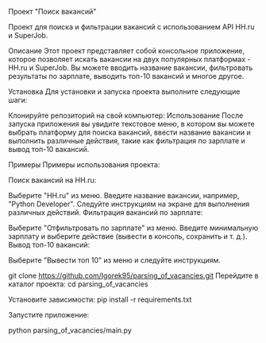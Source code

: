 Проект "Поиск вакансий"

Проект для поиска и фильтрации вакансий с использованием API HH.ru и SuperJob.

Описание
Этот проект представляет собой консольное приложение, которое позволяет искать вакансии на двух популярных платформах - HH.ru и SuperJob. Вы можете вводить название вакансии, фильтровать результаты по зарплате, выводить топ-10 вакансий и многое другое.

Установка
Для установки и запуска проекта выполните следующие шаги:

Клонируйте репозиторий на свой компьютер:
Использование
После запуска приложения вы увидите текстовое меню, в котором вы можете выбрать платформу для поиска вакансий, ввести название вакансии и выполнить различные действия, такие как фильтрация по зарплате и вывод топ-10 вакансий.

Примеры Примеры использования проекта:

Поиск вакансий на HH.ru:

Выберите "HH.ru" из меню. Введите название вакансии, например, "Python Developer". Следуйте инструкциям на экране для выполнения различных действий. Фильтрация вакансий по зарплате:

Выберите "Отфильтровать по зарплате" из меню. Введите минимальную зарплату и выберите действие (вывести в консоль, сохранить и т. д.). Вывод топ-10 вакансий:

Выберите "Вывести топ 10" из меню и следуйте инструкциям.

git clone https://github.com/Igorek95/parsing_of_vacancies.git
Перейдите в каталог проекта:
cd parsing_of_vacancies

Установите зависимости:
pip install -r requirements.txt

Запустите приложение:

python parsing_of_vacancies/main.py
